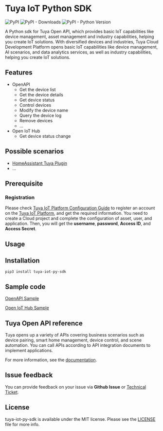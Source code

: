 # Tuya IoT Python SDK

![PyPI](https://img.shields.io/pypi/v/tuya-iot-py-sdk)
![PyPI - Downloads](https://img.shields.io/pypi/dm/tuya-iot-py-sdk)
![PyPI - Python Version](https://img.shields.io/pypi/pyversions/tuya-iot-py-sdk)

A Python sdk for Tuya Open API, which provides basic IoT capabilities like device management, asset management and industry capabilities, helping you create IoT solutions. With diversified devices and industries, Tuya Cloud Development Platform opens basic IoT capabilities like device management, AI scenarios, and data analytics services, as well as industry capabilities, helping you create IoT solutions.

## Features
- OpenAPI
  - Get the device list
  - Get the device details
  - Get device status
  - Control devices
  - Modify the device name
  - Query the device log
  - Remove devices
  - ...
- Open IoT Hub
  - Get device status change

## Possible scenarios

- [HomeAssistant Tuya Plugin](https://github.com/tuya/tuya-home-assistant)
- ...

## Prerequisite

### Registration

Please check [Tuya IoT Platform Configuration Guide](https://github.com/tuya/tuya-android-iot-app-sdk-sample/blob/activator_tool/Tuya_IoT_Platform_Configuration_Guide.md) to register an account on the [Tuya IoT Platform](https://iot.tuya.com?_source=github), and get the required information. You need to create a Cloud project and complete the configuration of asset, user, and application. Then, you will get the **username**, **password**, **Access ID**, and **Access Secret**.

## Usage

## Installation

`pip3 install tuya-iot-py-sdk`

## Sample code

[OpenAPI Sample](https://github.com/tuya/tuya-iot-python-sdk/blob/master/example/api.py)

[Open IoT Hub Sample](https://github.com/tuya/tuya-iot-python-sdk/blob/master/example/mq.py)

## Tuya Open API reference

Tuya opens up a variety of APIs covering business scenarios such as device pairing, smart home management, device control, and scene automation. You can call APIs according to API integration documents to implement applications.

For more information, see the [documentation](https://developer.tuya.com/en/docs/cloud/?_source=github).
<!-- [Documentation > Cloud Development > API Reference](https://developer.tuya.com/docs/iot/open-api/api-reference/api-reference) -->

## Issue feedback

You can provide feedback on your issue via **Github Issue** or [Technical Ticket](https://service.console.tuya.com/).

## License

tuya-iot-py-sdk is available under the MIT license. Please see the [LICENSE](./LICENSE) file for more info.

